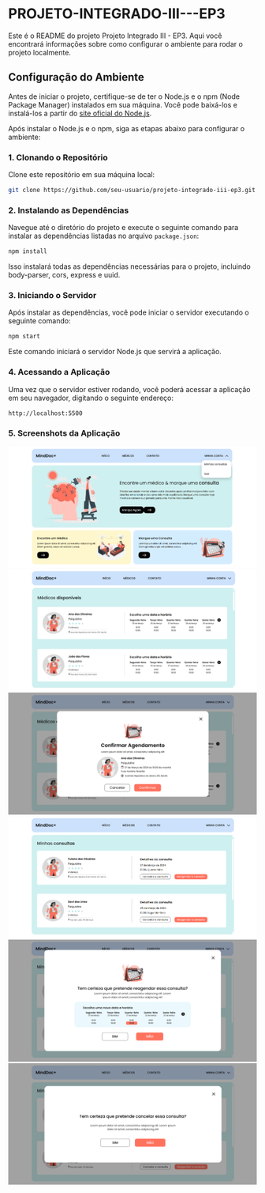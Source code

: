 # PROJETO-INTEGRADO-III---EP3

Este é o README do projeto Projeto Integrado III - EP3. Aqui você encontrará informações sobre como configurar o ambiente para rodar o projeto localmente.

## Configuração do Ambiente

Antes de iniciar o projeto, certifique-se de ter o Node.js e o npm (Node Package Manager) instalados em sua máquina. Você pode baixá-los e instalá-los a partir do [site oficial do Node.js](https://nodejs.org/).

Após instalar o Node.js e o npm, siga as etapas abaixo para configurar o ambiente:

### 1. Clonando o Repositório

Clone este repositório em sua máquina local:

```bash
git clone https://github.com/seu-usuario/projeto-integrado-iii-ep3.git
```
### 2. Instalando as Dependências

Navegue até o diretório do projeto e execute o seguinte comando para instalar as dependências listadas no arquivo `package.json`:

```bash
npm install
```
Isso instalará todas as dependências necessárias para o projeto, incluindo body-parser, cors, express e uuid.

### 3. Iniciando o Servidor
Após instalar as dependências, você pode iniciar o servidor executando o seguinte comando:
```bash
npm start
```
Este comando iniciará o servidor Node.js que servirá a aplicação.

### 4. Acessando a Aplicação
Uma vez que o servidor estiver rodando, você poderá acessar a aplicação em seu navegador, digitando o seguinte endereço:
```bash
http://localhost:5500
```
### 5. Screenshots da Aplicação

![Página Home](/public/assets/home.png)
![Página com as opções de médicos](/public/assets/medicos.png)
![Modal de agendamento de consulta](/public/assets/modalAgendamento.png)
![Página com das consultas agendadas](/public/assets/consultas.png)
![Modal de reagendamento de consulta](/public/assets/modalReagendamento.png)
![Modal de cancelamento de consulta](/public/assets/modalCancelamento.png)
